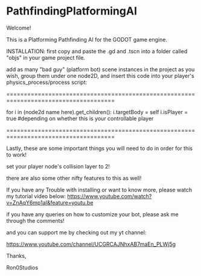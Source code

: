 # PathfindingPlatformingAI
Welcome!

This is a Platforming Pathfinding AI for the GODOT game engine.

INSTALLATION:
first copy and paste the .gd and .tscn into a folder called "objs" in your game project file.

add as many "bad guy" (platform bot) scene instances in the project as you wish, group them under one node2D, and insert this code into your player's physics_process/process script:

=====================================================================================

for i in (node2d name here).get_children():
  i.targetBody = self
  i.isPlayer = true #depending on whether this is your controllable player

=====================================================================================

Lastly, these are some important things you will need to do in order for this to work!

set your player node's collision layer to 2!

there are also some other nifty features to this as well!

If you have any Trouble with installing or want to know more, please watch my tutorial video below:
https://www.youtube.com/watch?v=ZnAqY6mp1aI&feature=youtu.be

if you have any queries on how to customize your bot, please ask me through the comments!

and you can support me by checking out my yt channel:

https://www.youtube.com/channel/UCGRCAJNhxAB7maEn_PLWj5g

Thanks,

Ron0Studios
